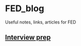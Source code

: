 # FED_blog
Useful notes, links, articles for FED

## <a href="interview_prep/interview_prep_links.md">Interview prep</a>

